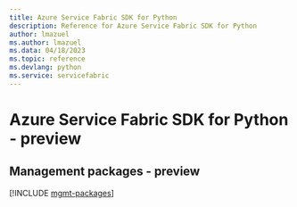 ```yaml
---
title: Azure Service Fabric SDK for Python
description: Reference for Azure Service Fabric SDK for Python
author: lmazuel
ms.author: lmazuel
ms.data: 04/18/2023
ms.topic: reference
ms.devlang: python
ms.service: servicefabric
---
```

# Azure Service Fabric SDK for Python - preview

## Management packages - preview
[!INCLUDE [mgmt-packages](service-fabric-mgmt-index.md)]